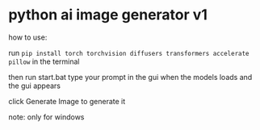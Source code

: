 # python ai image generator v1

how to use:

run `pip install torch torchvision diffusers transformers accelerate pillow` in the terminal

then run start.bat type your prompt in the gui when the models loads and the gui appears 

click Generate Image to generate it

note: only for windows
